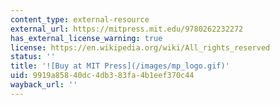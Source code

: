 ```yaml
---
content_type: external-resource
external_url: https://mitpress.mit.edu/9780262232272
has_external_license_warning: true
license: https://en.wikipedia.org/wiki/All_rights_reserved
status: ''
title: '![Buy at MIT Press](/images/mp_logo.gif)'
uid: 9919a858-40dc-4db3-83fa-4b1eef370c44
wayback_url: ''
---
```

